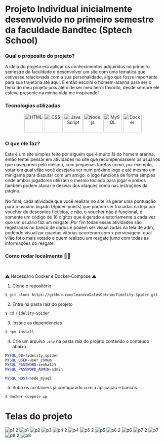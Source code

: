 # Projeto Individual inicialmente desenvolvido no primeiro semestre da faculdade Bandtec (Sptech School)

<summary><h3>Qual o proposito do projeto?</h3></summary>
A ideia do projeto era aplicar os conhecimentos adquiridos no primeiro semestre da faculdade e desenvolver um site com uma tematica que estivesse relacionada com a sua personalidade, algo que fosse importante para sua trajetória até aqui. E então escolhi o homem-aranha para ser o tema do meu projeto pois além de ser meu herói favorito, desde sempre ele esteve presente na minha vida me inspirando!

<h3><summary>Tecnologias utilizadas</h3></summary>
<div align="center">
	<img width="60" src="https://user-images.githubusercontent.com/25181517/192158954-f88b5814-d510-4564-b285-dff7d6400dad.png" alt="HTML" title="HTML"/>
	<img width="60" src="https://user-images.githubusercontent.com/25181517/183898674-75a4a1b1-f960-4ea9-abcb-637170a00a75.png" alt="CSS" title="CSS"/>
	<img width="60" src="https://user-images.githubusercontent.com/25181517/117447155-6a868a00-af3d-11eb-9cfe-245df15c9f3f.png" alt="JavaScript" title="JavaScript"/>
	<img width="60" src="https://user-images.githubusercontent.com/25181517/183568594-85e280a7-0d7e-4d1a-9028-c8c2209e073c.png" alt="Node.js" title="Node.js"/>
	<img width="60" src="https://user-images.githubusercontent.com/25181517/183896128-ec99105a-ec1a-4d85-b08b-1aa1620b2046.png" alt="MySQL" title="MySQL"/>
	<img width="60" src="https://user-images.githubusercontent.com/25181517/117207330-263ba280-adf4-11eb-9b97-0ac5b40bc3be.png" alt="Docker" title="Docker"/>
</div>

<h3><summary>O que ele faz?</summary></h3>
Este é um site simples feito por alguém que é muito fã do homem aranha, então tentei pensar em atividades no site que recompensassem os usuários que navegarem pelo mesmo, com pequenas tarefas como, por exemplo, votar em qual vilão você desejaria ver num próximo jogo e até mesmo um minigame para disputar com um amigo, o jogo funciona de forma simples onde ambos jogadores utilizam o mesmo teclado para jogar e ambos também podem atacar e desviar dos ataques como nas instruções da página.<br><br>
No final, cada atividade que você realizar no site irá gerar uma pontuação para o usuário logado (Spider-points) que podem ser trocadas na loja por voucher de descontos fictícios, e não, o voucher não é funcional, é somente um código de 16 dígitos que é gerado aleatoriamente a cada vez que um usuário faz um resgate. Por fim todas essas atividades são registradas no banco de dados e podem ser visualizadas na tela de adm, podendo visualizar quantas vitórias ocorreram com x personagem, qual vilão foi o mais votado e quem realizou um resgate junto com todas as informações do resgate.

<summary><h3>Como rodar localmente 👨‍💻</h3></summary></br>
  
  ⚠️ Necessário Docker e Docker-Compose ⚠️

1) Clone o repositório

```bash
$ git clone https://github.com/leandroSalesCotrim/Fidelity-Spider.git
```

2) Entre na pasta raíz do projeto

```bash
$ cd Fidelity-Spider
```

3) Instale as dependencias

```bash
$ npm install
```

4) Crie um arquivo `.env` na pasta raiz do projeto contendo o conteudo abaixo
```bash
MYSQL_DB=fidelity_spider
MYSQL_USER=user_comum
MYSQL_PASSWORD=senha123
MYSQL_PASSWORD_ADMIN=admin

MYSQL_HOST=node_mysql
```

5) Suba os containers já configurado com a aplicação e bancos

```bash
$ docker-compose up
```


<h1>Telas do projeto</h1>



![p1 2](https://github.com/leandroSalesCotrim/Fidelity-Spider/assets/56699403/41c83505-0b68-4e02-bad9-ac09dd0cade7)
![p1](https://github.com/leandroSalesCotrim/Fidelity-Spider/assets/56699403/c923ff68-a339-4a99-bb40-273a6248129f)
![p2](https://github.com/leandroSalesCotrim/Fidelity-Spider/assets/56699403/19d95ecd-1f4c-4b93-92e2-ed4188455dd0)
![p3](https://github.com/leandroSalesCotrim/Fidelity-Spider/assets/56699403/68fde139-e7f7-4cd4-8e43-b3229fa6adc2)
![p4 2](https://github.com/leandroSalesCotrim/Fidelity-Spider/assets/56699403/04f890b2-84da-401f-961e-50281051a029)
![p4](https://github.com/leandroSalesCotrim/Fidelity-Spider/assets/56699403/ce38f28f-f34d-4759-ab88-3e25a2942452)
![p5 2](https://github.com/leandroSalesCotrim/Fidelity-Spider/assets/56699403/baa8b0e2-215d-4266-9bef-138183f688ca)
![p5](https://github.com/leandroSalesCotrim/Fidelity-Spider/assets/56699403/f1b1650e-0c9a-4103-9113-02ba33d7b4dd)
![p6 2](https://github.com/leandroSalesCotrim/Fidelity-Spider/assets/56699403/44992d71-810e-41be-b91e-0f53791a9315)
![p6](https://github.com/leandroSalesCotrim/Fidelity-Spider/assets/56699403/686c2814-1dde-4053-bfa4-6b028cc88b70)
![p7 2](https://github.com/leandroSalesCotrim/Fidelity-Spider/assets/56699403/f90c23bf-8867-4c5a-b500-90c160c0a1d0)
![p7](https://github.com/leandroSalesCotrim/Fidelity-Spider/assets/56699403/f021955d-e845-46d3-afa4-0c25db720222)
![p8 2](https://github.com/leandroSalesCotrim/Fidelity-Spider/assets/56699403/aa9b864b-4d28-4831-8c47-8825b2fe7901)
![p8](https://github.com/leandroSalesCotrim/Fidelity-Spider/assets/56699403/7c31d19f-c362-473d-808d-1a171042bc33)

